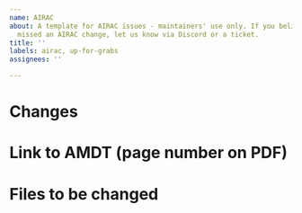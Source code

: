 ```yaml
---
name: AIRAC
about: A template for AIRAC issues - maintainers' use only. If you believe we have
  missed an AIRAC change, let us know via Discord or a ticket.
title: ''
labels: airac, up-for-grabs
assignees: ''

---
```


# Changes

# Link to AMDT (page number on PDF)

# Files to be changed
